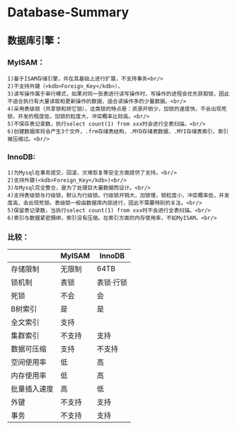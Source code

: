 # Database-Summary

## 数据库引擎：
### MyISAM：
 
    1)基于ISAM存储引擎，并在其基础上进行扩展，不支持事务<br/>
    2)不支持外键（<kdb>Foreign_Key</kdb>），
    3)读写操作属于串行模式，如果对同一张表进行读写操作时，写操作的进程会优先获取锁，因此不适合执行有大量读取和更新操作的数据，适合读操作多的少量数据。<br/>
    4)采用表级锁（共享锁和排它锁），这类锁的特点是：资源开销少，加锁的速度快，不会出现死锁，并发的程度低，加锁的粒度大，冲突概率比较高。<br/>
    5)不保存表记录数，执行select count(1) from xxx时会进行全表扫描。<br/>
    6)创建数据库将会产生3个文件，.frm存储表结构，.MYD存储表数据，.MYI存储表索引，索引被压缩过。<br/>
### InnoDB:
  
    1)为Mysql在事务提交，回滚，灾难恢复等安全方面提供了支持。<br/>
    2)支持外键(<kdb>Foreign_Key</kdb>)<br/>
    3)与Mysql完全整合，是为了处理巨大量数据而设计。<br/>
    4)支持表级锁与行级锁，默认为行级锁。行级锁开销大，加锁慢，锁粒度小，冲突概率低，并发度高，会出现死锁。表级锁一般由数据库内部进行，因此不需要特别的关注。<br/>
    5)保留表记录数，当执行select count(1) from xxx时不会进行全表扫描。<br/>
    6)索引与数据紧密捆绑，索引没有压缩。在索引方面的内存使用率，不如MyISAM。<br/>

### 比较：

  |  | MyISAM | InnoDB |
  | ---- | ---- | ---- |
  | 存储限制 | 无限制 | 64TB |
  | 锁机制 | 表锁 | 表锁·行锁 |
  | 死锁 | 不会 | 会 |
  | B树索引 | 是 | 是 |
  | 全文索引 | 支持 |  |
  | 集群索引 | 不支持 | 支持 |
  | 数据可压缩 | 支持 | 不支持 |
  | 空间使用率 | 低 | 高 |
  | 内存使用率 | 低 | 高 |
  | 批量插入速度 | 高 | 低 |
  | 外键 | 不支持 | 支持 |
  | 事务 | 不支持 | 支持 |
